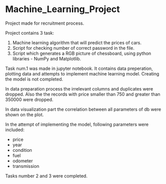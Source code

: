 # Machine_Learning_Project
Project made for recruitment process.

Project contains 3 task:

1) Machine learning algorithm that will predict the prices of cars.
2) Script for checking number of correct password in the file.
3) Script which generates a RGB picture of chessboard, using python libraries - NumPy and Matplotlib.

Task num.1 was made in jupyter notebook. It contains data preperation, plotting data and attempts to implement machine learning model. Creating the model is not completed.

In data preparation process the irrelevant columns and duplicates were dropped. Also the the records with price smaller than 750 and greater than 350000 were dropped. 

In data visualization part the correlation between all parameters of db were shown on the plot.

In the attempt of implementing the model, following parameters were included:
- price
- year
- condition
- fuel
- odometer
- transmission

Tasks number 2 and 3 were completed.
